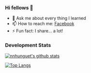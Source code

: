 ### Hi fellows 👋

- 💬 Ask me about every thing I learned
- 📫 How to reach me: [Facebook]
- ⚡ Fun fact: I share... a lot!

### Development Stats
<!--START_SECTION:waka-->
[![nnhunguet's github stats](https://github-readme-stats.vercel.app/api?username=markgotit)](https://github.com/markgotit/github-readme-stats)

[![Top Langs](https://github-readme-stats.vercel.app/api/top-langs/?username=markgotit&layout=compact)](https://github.com/markgotit/github-readme-stats)

[Facebook]: https://www.facebook.com/nnhunguet
